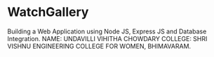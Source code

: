 # WatchGallery
Building a Web Application using Node JS, Express JS and Database Integration.
NAME: UNDAVILLI VIHITHA CHOWDARY
COLLEGE: SHRI VISHNU ENGINEERING COLLEGE FOR WOMEN, BHIMAVARAM.
